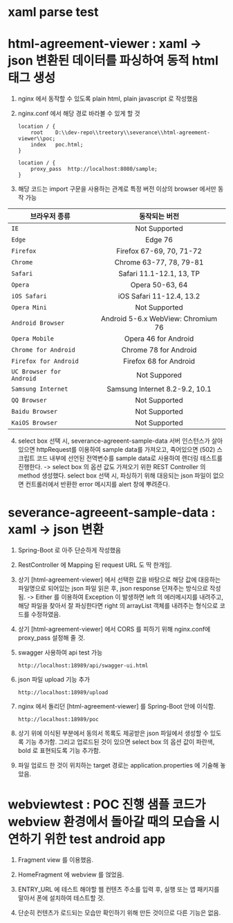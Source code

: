 # xaml parse test

# **html-agreement-viewer** : xaml -> json 변환된 데이터를 파싱하여 동적 html 태그 생성

1. nginx 에서 동작할 수 있도록 plain html, plain javascript 로 작성했음

2. nginx.conf 에서 해당 경로 바라볼 수 있게 할 것

    ```
	location / {
        root   	D:\\dev-repo\\treetory\\severance\\html-agreement-viewer\\poc;
        index	poc.html;
    }

	location / {
        proxy_pass 	http://localhost:8080/sample;
    }
	```

3. 해당 코드는 import 구문을 사용하는 관계로 특정 버전 이상의 browser 에서만 동작 가능

| 브라우저 종류 | 동작되는 버전 |
|---|:---:|
| `IE` | Not Supported
| `Edge` | Edge 76
| `Firefox` | Firefox 67-69, 70, 71-72
| `Chrome` | Chrome 63-77, 78, 79-81
| `Safari` | Safari 11.1-12.1, 13, TP
| `Opera` | Opera 50-63, 64
| `iOS Safari` | iOS Safari 11-12.4, 13.2
| `Opera Mini` | Not Supported
| `Android Browser` | Android 5-6.x WebView: Chromium 76
| `Opera Mobile` | Opera 46 for Android
| `Chrome for Android` | Chrome 78 for Android
| `Firefox for Android` | Firefox 68 for Android
| `UC Browser for Android` | Not Suppored
| `Samsung Internet` | Samsung Internet 8.2-9.2, 10.1
| `QQ Browser` | Not Supported
| `Baidu Browser` | Not Supported
| `KaiOS Browser` | Not Supported

4. select box 선택 시, severance-agreeent-sample-data 서버 인스턴스가 살아있으면 httpRequest를 이용하여 sample data를 가져오고, 죽어있으면 (502) 스크립트 코드 내부에 선언된 전역변수를 sample data로 사용하여 렌더링 테스트를 진행한다. -> select box 의 옵션 값도 가져오기 위한 REST Controller 의 method 생성했다. select box 선택 시, 파싱하기 위해 대응되는 json 파일이 없으면 컨트롤러에서 반환한 error 메시지를 alert 창에 뿌려준다.

# **severance-agreeent-sample-data** : xaml -> json 변환

1. Spring-Boot 로 아주 단순하게 작성했음

2. RestController 에 Mapping 된 request URL 도 딱 한개임.

3. 상기 [html-agreement-viewer] 에서 선택한 값을 바탕으로 해당 값에 대응하는 파일명으로 되어있는 json 파일 읽은 후, json response 던져주는 방식으로 작성됨. -> Either 를 이용하여 Exception 이 발생하면 left 의 에러메시지를 내려주고, 해당 파일을 찾아서 잘 파싱한다면 right 의 arrayList 객체를 내려주는 형식으로 코드를 수정하였음.

4. 상기 [html-agreement-viewer] 에서 CORS 를 피하기 위해 nginx.conf에 proxy_pass 설정해 줄 것.

5. swagger 사용하여 api test 가능
	```
	http://localhost:18989/api/swagger-ui.html
	```

6. json 파일 upload 기능 추가
	```
	http://localhost:18989/upload
	```
	
7. nginx 에서 돌리던 [html-agreement-viewer] 를 Spring-Boot 안에 이식함.
	```
	http://localhost:18989/poc
	```
	
8. 상기 위에 이식된 부분에서 동의서 목록도 제공받은 json 파일에서 생성할 수 있도록 기능 추가함. 그리고 업로드된 것이 있으면 select box 의 옵션 값이 파란색, bold 로 표현되도록 기능 추가함.

9. 파일 업로드 한 것이 위치하는 target 경로는 application.properties 에 기술해 놓았음.

# **webviewtest** : POC 진행 샘플 코드가 webview 환경에서 돌아갈 때의 모습을 시연하기 위한 test android app

1. Fragment view 를 이용했음.

2. HomeFragment 에 webview 를 얹었음.

3. ENTRY_URL 에 테스트 해야할 웹 컨텐츠 주소를 입력 후, 실행 또는 앱 패키지를 말아서 폰에 설치하여 테스트할 것.

4. 단순히 컨텐츠가 로드되는 모습만 확인하기 위해 만든 것이므로 다른 기능은 없음.

